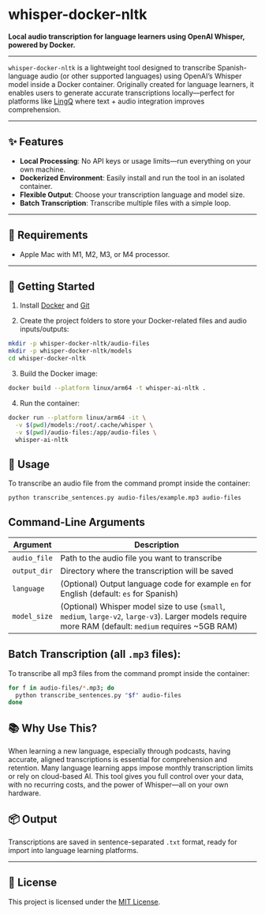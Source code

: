 # whisper-docker-nltk

**Local audio transcription for language learners using OpenAI Whisper, powered by Docker.**

---

`whisper-docker-nltk` is a lightweight tool designed to transcribe Spanish-language audio (or other supported languages) using OpenAI’s Whisper model inside a Docker container. Originally created for language learners, it enables users to generate accurate transcriptions locally—perfect for platforms like [LingQ](https://www.lingq.com/) where text + audio integration improves comprehension.

---

## ✨ Features

- **Local Processing**: No API keys or usage limits—run everything on your own machine.
- **Dockerized Environment**: Easily install and run the tool in an isolated container.
- **Flexible Output**: Choose your transcription language and model size.
- **Batch Transcription**: Transcribe multiple files with a simple loop.

---

## 🧰 Requirements

- Apple Mac with M1, M2, M3, or M4 processor.

---

## 🚀 Getting Started

1. Install [Docker](https://www.docker.com) and [Git](https://git-scm.com/downloads)

2. Create the project folders to store your Docker-related files and audio inputs/outputs:
```bash
mkdir -p whisper-docker-nltk/audio-files
mkdir -p whisper-docker-nltk/models
cd whisper-docker-nltk
```

3. Build the Docker image:
```bash
docker build --platform linux/arm64 -t whisper-ai-nltk .
```

4. Run the container:
```bash
docker run --platform linux/arm64 -it \
  -v $(pwd)/models:/root/.cache/whisper \
  -v $(pwd)/audio-files:/app/audio-files \
  whisper-ai-nltk
```

## 📄 Usage
To transcribe an audio file from the command prompt inside the container:
```bash
python transcribe_sentences.py audio-files/example.mp3 audio-files
```

## Command-Line Arguments

| Argument     | Description                                                                 |
| ------------ | --------------------------------------------------------------------------- |
| `audio_file` | Path to the audio file you want to transcribe                               |
| `output_dir` | Directory where the transcription will be saved                             |
| `language`   | (Optional) Output language code for example `en` for English (default: `es` for Spanish)                 |
| `model_size` | (Optional) Whisper model size to use (`small`, `medium`, `large-v2`, `large-v3`). Larger models require more RAM (default: `medium` requires ~5GB RAM)|


## Batch Transcription (all `.mp3` files):
To transcribe all mp3 files from the command prompt inside the container:
```bash
for f in audio-files/*.mp3; do
  python transcribe_sentences.py "$f" audio-files
done
```

## 📚 Why Use This?
When learning a new language, especially through podcasts, having accurate, aligned transcriptions is essential for comprehension and retention. Many language learning apps impose monthly transcription limits or rely on cloud-based AI. This tool gives you full control over your data, with no recurring costs, and the power of Whisper—all on your own hardware.

## 📦 Output
Transcriptions are saved in sentence-separated `.txt` format, ready for import into language learning platforms.

---

## 📝 License

This project is licensed under the [MIT License](LICENSE).